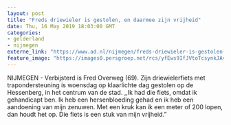 ```yaml
---
layout: post
title: "Freds driewieler is gestolen, en daarmee zijn vrijheid"
date: Thu, 16 May 2019 18:03:00 GMT
categories: 
- gelderland 
- nijmegen 
externe_link: "https://www.ad.nl/nijmegen/freds-driewieler-is-gestolen-en-daarmee-zijn-vrijheid~aa7ecda8/"
feature_image: "https://images0.persgroep.net/rcs/yfEws9IfJVtoTcsynkJAv7PFvlQ/diocontent/148512313/_fitwidth/400/?appId=21791a8992982cd8da851550a453bd7f&quality=0.7"
---
```


NIJMEGEN - Verbijsterd is Fred Overweg (69). Zijn driewielerfiets met trapondersteuning is woensdag op klaarlichte dag gestolen op de Hessenberg, in het centrum van de stad. ,,Ik had die fiets, omdat ik gehandicapt ben. Ik heb een hersenbloeding gehad en ik heb een aandoening van mijn zenuwen. Met een kruk kan ik een meter of 200 lopen, dan houdt het op. Die fiets is een stuk van mijn vrijheid.”
